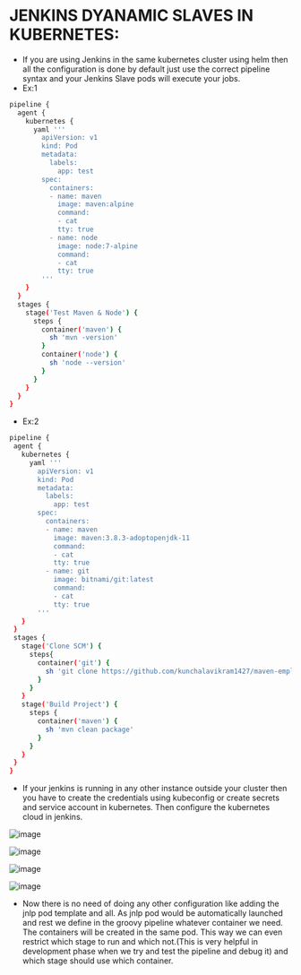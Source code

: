 # JENKINS DYANAMIC SLAVES IN KUBERNETES:

 - If you are using Jenkins in the same kubernetes cluster using helm then all the configuration is done by default just use the correct pipeline syntax and your Jenkins Slave pods will execute your jobs. 
 - Ex:1
 
```sh
pipeline {
  agent {
    kubernetes {
      yaml '''
        apiVersion: v1
        kind: Pod
        metadata:
          labels:
            app: test
        spec:
          containers:
          - name: maven
            image: maven:alpine
            command:
            - cat
            tty: true
          - name: node
            image: node:7-alpine
            command:
            - cat
            tty: true
        '''
    }
  }
  stages {
    stage('Test Maven & Node') {
      steps {
        container('maven') {
          sh 'mvn -version'
        }
        container('node') {
          sh 'node --version'
        }
      }
    }
  }
}
```

 - Ex:2
 
 ```sh
 pipeline {
  agent {
    kubernetes {
      yaml '''
        apiVersion: v1
        kind: Pod
        metadata:
          labels:
            app: test
        spec:
          containers:
          - name: maven
            image: maven:3.8.3-adoptopenjdk-11
            command:
            - cat
            tty: true
          - name: git
            image: bitnami/git:latest
            command:
            - cat
            tty: true
        '''
    }
  }
  stages {
    stage('Clone SCM') {
      steps{
        container('git') {
          sh 'git clone https://github.com/kunchalavikram1427/maven-employee-web-application.git .'
        }
      }
    }
    stage('Build Project') {
      steps {
        container('maven') {
          sh 'mvn clean package'
        }
      }
    }
  }
}
```

 - If your jenkins is running in any other instance outside your cluster then you have to create the credentials using kubeconfig or create secrets and service account in kubernetes. Then configure the kubernetes cloud in jenkins. 

![image](https://user-images.githubusercontent.com/92631457/189523584-b5a88d24-6a2d-4e16-95f9-ae62dd88f609.png)

![image](https://user-images.githubusercontent.com/92631457/189523668-3db9edea-04bd-4e17-891c-2691e4c8859a.png)

![image](https://user-images.githubusercontent.com/92631457/189523740-23fe4577-e4db-48f4-bea9-b7e1fd7db842.png)

![image](https://user-images.githubusercontent.com/92631457/189523810-ef6cbdcf-d451-4782-a0d5-e18d50e16859.png)

 - Now there is no need of doing any other configuration like adding the jnlp pod template and all. As jnlp pod would be automatically launched and rest we define in the groovy pipeline whatever container we need. The containers will be created in the same pod. This way we can even restrict which stage to run and which not.(This is very helpful in development phase when we try and test the pipeline and debug it) and which stage should use which container. 


